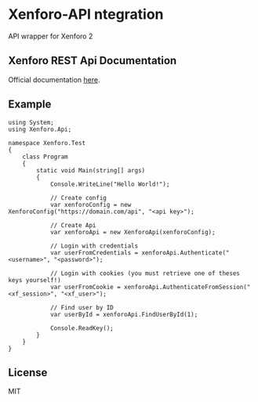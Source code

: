# Xenforo-API ntegration
API wrapper for Xenforo 2

## Xenforo REST Api Documentation
Official documentation [here](https://xenforo.com/community/pages/api-endpoints/).

## Example
```
using System;
using Xenforo.Api;

namespace Xenforo.Test
{
    class Program
    {
        static void Main(string[] args)
        {
            Console.WriteLine("Hello World!");

            // Create config
            var xenforoConfig = new XenforoConfig("https://domain.com/api", "<api key>");

            // Create Api
            var xenforoApi = new XenforoApi(xenforoConfig);

            // Login with credentials
            var userFromCredentials = xenforoApi.Authenticate("<username>", "<password>");

            // Login with cookies (you must retrieve one of theses keys yourself!)
            var userFromCookie = xenforoApi.AuthenticateFromSession("<xf_session>", "<xf_user>");

            // Find user by ID
            var userById = xenforoApi.FindUserById(1);

            Console.ReadKey();
        }
    }
}
```

## License
MIT
